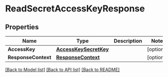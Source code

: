# ReadSecretAccessKeyResponse

## Properties

Name | Type | Description | Notes
------------ | ------------- | ------------- | -------------
**AccessKey** | [**AccessKeySecretKey**](AccessKeySecretKey.md) |  | [optional] 
**ResponseContext** | [**ResponseContext**](ResponseContext.md) |  | [optional] 

[[Back to Model list]](../README.md#documentation-for-models) [[Back to API list]](../README.md#documentation-for-api-endpoints) [[Back to README]](../README.md)


